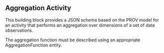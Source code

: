## Aggregation Activity 

This building block provides a JSON schema based on the PROV model for an activity that performs an aggregation over dimensions of a set of data observations.

The aggregation function must be described using an appropriate AggregationFunction entity.



